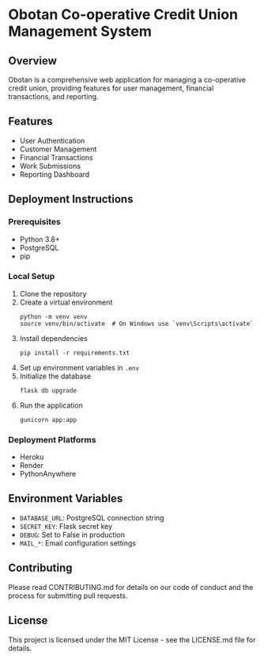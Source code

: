 # Obotan Co-operative Credit Union Management System

## Overview
Obotan is a comprehensive web application for managing a co-operative credit union, providing features for user management, financial transactions, and reporting.

## Features
- User Authentication
- Customer Management
- Financial Transactions
- Work Submissions
- Reporting Dashboard

## Deployment Instructions

### Prerequisites
- Python 3.8+
- PostgreSQL
- pip

### Local Setup
1. Clone the repository
2. Create a virtual environment
   ```
   python -m venv venv
   source venv/bin/activate  # On Windows use `venv\Scripts\activate`
   ```
3. Install dependencies
   ```
   pip install -r requirements.txt
   ```
4. Set up environment variables in `.env`
5. Initialize the database
   ```
   flask db upgrade
   ```
6. Run the application
   ```
   gunicorn app:app
   ```

### Deployment Platforms
- Heroku
- Render
- PythonAnywhere

## Environment Variables
- `DATABASE_URL`: PostgreSQL connection string
- `SECRET_KEY`: Flask secret key
- `DEBUG`: Set to False in production
- `MAIL_*`: Email configuration settings

## Contributing
Please read CONTRIBUTING.md for details on our code of conduct and the process for submitting pull requests.

## License
This project is licensed under the MIT License - see the LICENSE.md file for details.
